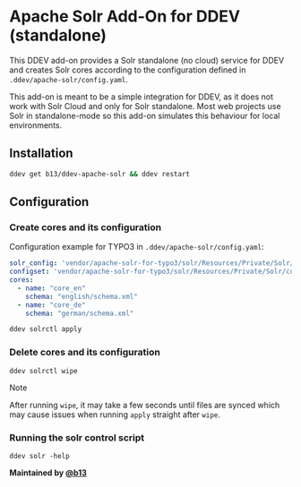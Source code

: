 # Apache Solr Add-On for DDEV (standalone)

This DDEV add-on provides a Solr standalone (no cloud) service for DDEV and
creates Solr cores according to the configuration defined in `.ddev/apache-solr/config.yaml`.

This add-on is meant to be a simple integration for DDEV, as it does not
work with Solr Cloud and only for Solr standalone. Most web projects use
Solr in standalone-mode so this add-on simulates this behaviour for
local environments.

## Installation 

```bash
ddev get b13/ddev-apache-solr && ddev restart
```

## Configuration

### Create cores and its configuration

Configuration example for TYPO3 in `.ddev/apache-solr/config.yaml`:

```yaml
solr_config: 'vendor/apache-solr-for-typo3/solr/Resources/Private/Solr/solr.xml'
configset: 'vendor/apache-solr-for-typo3/solr/Resources/Private/Solr/configsets/ext_solr_12_0_0'
cores:
  - name: "core_en"
    schema: "english/schema.xml"
  - name: "core_de"
    schema: "german/schema.xml"
```

```bash
ddev solrctl apply
```

### Delete cores and its configuration

```
ddev solrctl wipe
```

> [!NOTE]  
> After running `wipe`, it may take a few seconds until files are synced which may 
> cause issues when running `apply` straight after `wipe`.

### Running the solr control script

```
ddev solr -help
```

**Maintained by [@b13](https://github.com/b13)**
